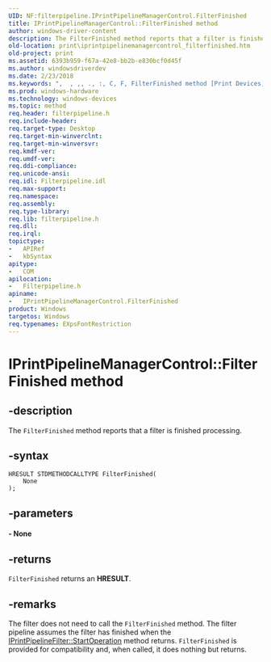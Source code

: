 ```yaml
---
UID: NF:filterpipeline.IPrintPipelineManagerControl.FilterFinished
title: IPrintPipelineManagerControl::FilterFinished method
author: windows-driver-content
description: The FilterFinished method reports that a filter is finished processing.
old-location: print\iprintpipelinemanagercontrol_filterfinished.htm
old-project: print
ms.assetid: 6393b959-f67a-42e8-bb2b-e830bcf0d45f
ms.author: windowsdriverdev
ms.date: 2/23/2018
ms.keywords: ",  , ,, ., :, C, F, FilterFinished method [Print Devices], FilterFinished method [Print Devices], IPrintPipelineManagerControl interface, FilterFinished,IPrintPipelineManagerControl.FilterFinished, I, IPrintPipelineManagerControl, IPrintPipelineManagerControl interface [Print Devices], FilterFinished method, IPrintPipelineManagerControl::FilterFinished, M, P, a, d, e, filterpipeline/IPrintPipelineManagerControl::FilterFinished, filterpipeline_58038d61-195e-4144-adee-2615a62cef91.xml, g, h, i, l, n, o, p, print.iprintpipelinemanagercontrol_filterfinished, r, s, t"
ms.prod: windows-hardware
ms.technology: windows-devices
ms.topic: method
req.header: filterpipeline.h
req.include-header: 
req.target-type: Desktop
req.target-min-winverclnt: 
req.target-min-winversvr: 
req.kmdf-ver: 
req.umdf-ver: 
req.ddi-compliance: 
req.unicode-ansi: 
req.idl: Filterpipeline.idl
req.max-support: 
req.namespace: 
req.assembly: 
req.type-library: 
req.lib: filterpipeline.h
req.dll: 
req.irql: 
topictype:
-	APIRef
-	kbSyntax
apitype:
-	COM
apilocation:
-	Filterpipeline.h
apiname:
-	IPrintPipelineManagerControl.FilterFinished
product: Windows
targetos: Windows
req.typenames: EXpsFontRestriction
---
```


# IPrintPipelineManagerControl::FilterFinished method


## -description


The <code>FilterFinished</code> method reports that a filter is finished processing.


## -syntax


````
HRESULT STDMETHODCALLTYPE FilterFinished(
    None
);
````


## -parameters






#### - None


## -returns



<code>FilterFinished</code> returns an <b>HRESULT</b>.




## -remarks



The filter does not need to call the <code>FilterFinished</code> method. The filter pipeline assumes the filter has finished when the <a href="https://msdn.microsoft.com/library/windows/hardware/ff554301">IPrintPipelineFilter::StartOperation</a> method returns. <code>FilterFinished</code> is provided for compatibility and, when called, it does nothing but returns.



